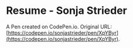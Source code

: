 # Resume - Sonja Strieder

A Pen created on CodePen.io. Original URL: [https://codepen.io/sonjastrieder/pen/XpYByr](https://codepen.io/sonjastrieder/pen/XpYByr).

